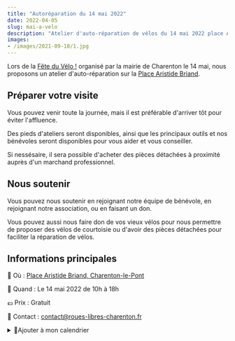 ```yaml
---
title: "Autoréparation du 14 mai 2022"
date: 2022-04-05
slug: mai-a-velo
description: "Atelier d'auto-réparation de vélos du 14 mai 2022 place Aristide Briand à Charenton-le-Pont"
images:
- /images/2021-09-18/1.jpg
---
```


Lors de la [Fête du Vélo !](https://maiavelo.fr/event/5143/) organisé par la mairie de Charenton le 14 mai, nous proposons un atelier d'auto-réparation sur la [Place Aristide Briand](https://www.openstreetmap.org/?mlat=48.82220&mlon=2.41383#map=18/48.82220/2.41383).

## Préparer votre visite

Vous pouvez venir toute la journée, mais il est préférable d'arriver tôt pour éviter l'affluence.

Des pieds d'ateliers seront disponibles, ainsi que les principaux outils et nos bénévoles seront disponibles pour vous aider et vous conseiller.

Si nessésaire, il sera possible d'acheter des pièces détachées à proximité auprès d'un marchand professionnel.


## Nous soutenir

Vous pouvez nous soutenir en rejoignant notre équipe de bénévole, en rejoignant notre association, ou en faisant un don. 

Vous pouvez aussi nous faire don de vos vieux vélos pour nous permettre de proposer des vélos de courtoisie ou d'avoir des pièces détachées pour faciliter la réparation de vélos.

## Informations principales

📍 Où : [Place Aristide Briand, Charenton-le-Pont](https://www.openstreetmap.org/#map=18/48.82181/2.41369&layers=Y)

📅 Quand : Le 14 mai 2022 de 10h à 18h

💶 Prix : Gratuit

📧 Contact : [contact@roues-libres-charenton.fr](mailto:contact@roues-libres-charenton.fr)

<details>
    <summary>📅Ajouter à mon calendrier</summary>
    <a target="_blank" href="https://calendar.google.com/calendar/render?action=TEMPLATE&text=Fête+du+Vélo+!&dates=20220514T100000/20220514T160000&details=&location=Place+Aristide+Briand+94220+Charenton-Le-Pont&sf=true&output=xml">📅 Google</a>
    <br>
    <a target="_blank" href="https://outlook.office.com/calendar/0/deeplink/compose?body=Fête+du+Vélo+!&startdt=2022-05-14T10%3A00%3A00%2B00%3A00&enddt=2022-05-14T16%3A00%3A00%2B00%3A00&location=Place+Aristide+Briand+94220+Charenton-Le-Pont&path=%2Fcalendar%2Faction%2Fcompose&rru=addevent"">📅 Microsoft Office</a>
    <br>
    <a target="_blank" href="https://www.facebook.com/events/477614754150995/">📅 Evenement Facebook</a>
    <br>
    <a target="_blank" href="/documents/2022_Mai_a_Velo.ics">📅 Autres calendrier</a>
</details>
